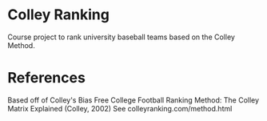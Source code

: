 # Colley Ranking
Course project to rank university baseball teams based on the Colley Method.
# References
Based off of Colley's Bias Free College Football Ranking Method: The Colley Matrix Explained (Colley, 2002)
See colleyranking.com/method.html

